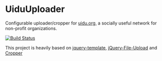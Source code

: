 UiduUploader
============

Configurable uploader/cropper for [uidu.org](https://uidu.org), a socially useful network for non-profit organizations.

[![Build Status](https://travis-ci.org/gitfer/UiduUploadAndCrop.svg?branch=travisci)](https://travis-ci.org/gitfer/UiduUploadAndCrop)

This project is heavily based on [jquery-template](https://github.com/codepb/jquery-template), [jQuery-File-Upload](https://github.com/blueimp/jQuery-File-Upload) and [Cropper](http://fengyuanchen.github.io/cropper/)
